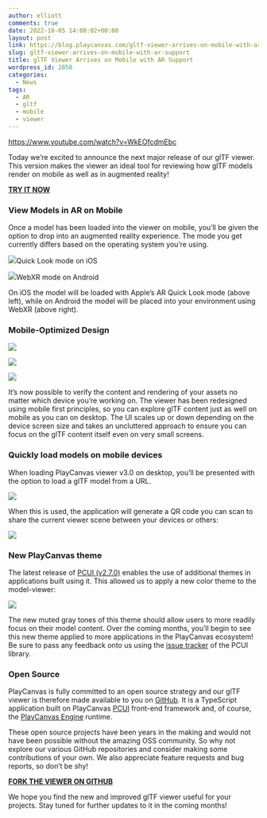 ```yaml
---
author: elliott
comments: true
date: 2022-10-05 14:00:02+00:00
layout: post
link: https://blog.playcanvas.com/gltf-viewer-arrives-on-mobile-with-ar-support/
slug: gltf-viewer-arrives-on-mobile-with-ar-support
title: glTF Viewer Arrives on Mobile with AR Support
wordpress_id: 2850
categories:
  - News
tags:
  - AR
  - gltf
  - mobile
  - viewer
---
```


https://www.youtube.com/watch?v=WkEOfcdmEbc

Today we’re excited to announce the next major release of our glTF viewer. This version makes the viewer an ideal tool for reviewing how glTF models render on mobile as well as in augmented reality!

[**TRY IT NOW**](https://playcanvas.com/viewer/?load=https://raw.githubusercontent.com/KhronosGroup/glTF-Sample-Models/master/2.0/DamagedHelmet/glTF-Binary/DamagedHelmet.glb)

### View Models in AR on Mobile

Once a model has been loaded into the viewer on mobile, you’ll be given the option to drop into an augmented reality experience. The mode you get currently differs based on the operating system you’re using.

[![](https://blog.playcanvas.com/wp-content/uploads/2022/10/ezgif.com-gif-maker.gif)](https://blog.playcanvas.com/wp-content/uploads/2022/10/ezgif.com-gif-maker.gif)Quick Look mode on iOS

[![](https://blog.playcanvas.com/wp-content/uploads/2022/10/ezgif.com-gif-maker-5.gif)](https://blog.playcanvas.com/wp-content/uploads/2022/10/ezgif.com-gif-maker-5.gif)WebXR mode on Android

On iOS the model will be loaded with Apple’s AR Quick Look mode (above left), while on Android the model will be placed into your environment using WebXR (above right).

### Mobile-Optimized Design

[![](https://blog.playcanvas.com/wp-content/uploads/2022/10/image-5-576x1024.png)](https://blog.playcanvas.com/wp-content/uploads/2022/10/image-5.png)

[![](https://blog.playcanvas.com/wp-content/uploads/2022/10/image-4-576x1024.png)](https://blog.playcanvas.com/wp-content/uploads/2022/10/image-4.png)

[![](https://blog.playcanvas.com/wp-content/uploads/2022/10/image-6-576x1024.png)](https://blog.playcanvas.com/wp-content/uploads/2022/10/image-6.png)

It’s now possible to verify the content and rendering of your assets no matter which device you’re working on. The viewer has been redesigned using mobile first principles, so you can explore glTF content just as well on mobile as you can on desktop. The UI scales up or down depending on the device screen size and takes an uncluttered approach to ensure you can focus on the glTF content itself even on very small screens.

### Quickly load models on mobile devices

When loading PlayCanvas viewer v3.0 on desktop, you’ll be presented with the option to load a glTF model from a URL.

![](https://lh4.googleusercontent.com/JuYnG7LM6j-737CYSPPP3loYZax1E1VwKHfbIJRczvDdWY-YmQr2M21otf3uj_0JFJP0RB16hNDFp9gf10fPgZ0232YOSzIwbBc-e314V6--BycgoxsY9a-zyysDNr5LaanC9MPLF8mGsjCTMJ072lz8Dtt4eOJMkbFc2ZuDdXzX0JGU9zxzN6atHw)

When this is used, the application will generate a QR code you can scan to share the current viewer scene between your devices or others:

![](https://lh4.googleusercontent.com/A7LYvjcQQgCGGf3Rt1Ua_Q8TmwkOmq6NS09C3YP5H4BNgs48s8jV34QWjUoRKFE6hTib9SADlq7PwVhKtAlzcopWRk-Jr2Bt34UMLL4y0Ys3RPOpAaLh_wwelkUxz1WiV54aMhIr4Wtz3hhTnQ4KPQ4Op8EjRm7bHP_KFGSYo1NmpBPAmxs0japFKw)

### New PlayCanvas theme

The latest release of [PCUI (v2.7.0)](https://github.com/playcanvas/pcui/releases/tag/v2.7.0) enables the use of additional themes in applications built using it. This allowed us to apply a new color theme to the model-viewer:

[![](https://blog.playcanvas.com/wp-content/uploads/2022/10/image-3-1024x574.png)](https://blog.playcanvas.com/wp-content/uploads/2022/10/image-3.png)

The new muted gray tones of this theme should allow users to more readily focus on their model content. Over the coming months, you’ll begin to see this new theme applied to more applications in the PlayCanvas ecosystem! Be sure to pass any feedback onto us using the [issue tracker](https://github.com/playcanvas/pcui/issues) of the PCUI library.

### Open Source

PlayCanvas is fully committed to an open source strategy and our glTF viewer is therefore made available to you on [GitHub](https://github.com/playcanvas/model-viewer). It is a TypeScript application built on PlayCanvas [PCUI](https://github.com/playcanvas/pcui) front-end framework and, of course, the [PlayCanvas Engine](https://github.com/playcanvas/engine) runtime.

These open source projects have been years in the making and would not have been possible without the amazing OSS community. So why not explore our various GitHub repositories and consider making some contributions of your own. We also appreciate feature requests and bug reports, so don’t be shy!

[**FORK THE VIEWER ON GITHUB**](https://github.com/playcanvas/model-viewer)

We hope you find the new and improved glTF viewer useful for your projects. Stay tuned for further updates to it in the coming months!
